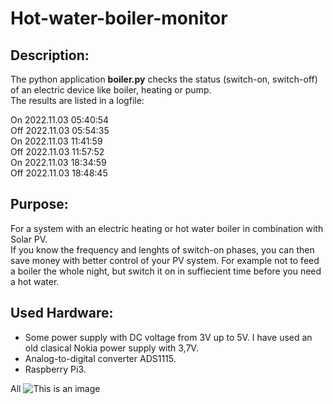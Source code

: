 # Hot-water-boiler-monitor

## Description:
The python application **boiler.py** checks the status (switch-on, switch-off) of an electric device like boiler, heating or pump.  
The results are listed in a logfile:  

 On 2022.11.03 05:40:54  
Off 2022.11.03 05:54:35  
 On 2022.11.03 11:41:59  
Off 2022.11.03 11:57:52  
 On 2022.11.03 18:34:59  
Off 2022.11.03 18:48:45  

## Purpose:
For a system with an electric heating or hot water boiler in combination with Solar PV.  
If you know the frequency and lenghts of switch-on phases, you can then save money with better control of your PV system.
For example not to feed a boiler the whole night, but switch it on in suffiecient time before you need a hot water.

## Used Hardware:  
- Some power supply with DC voltage from 3V up to 5V. I have used an old clasical Nokia power supply with 3,7V.  
- Analog-to-digital converter ADS1115.   
- Raspberry Pi3.  

All 
![This is an image](https://myoctocat.com/assets/images/base-octocat.svg)
